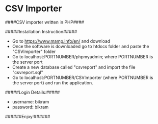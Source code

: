 # CSV Importer
####CSV importer written in PHP####

#####Installation Instruction#####

* Go to https://www.mamp.info/en/ and download 
* Once the software is downloaded go to htdocs folder and paste the "CSVImporter" folder
* Go to localhost:PORTNUMBER/phpmyadmin; where PORTNUMBER is the server port
* Create a new database called "csvreport" and import the file "csvreport.sql"
* Go to localhost:PORTNUMBER/CSVImporter (where PORTNUMBER is the server port) and run the application.

#####Login Details:#####
* username: bikram
* password: bikram

######Enjoy!######
